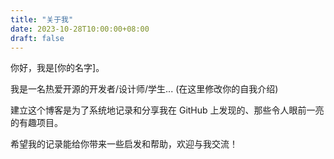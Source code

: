 ```yaml
---
title: "关于我"
date: 2023-10-28T10:00:00+08:00
draft: false
---
```


你好，我是[你的名字]。

我是一名热爱开源的开发者/设计师/学生... (在这里修改你的自我介绍)

建立这个博客是为了系统地记录和分享我在 GitHub 上发现的、那些令人眼前一亮的有趣项目。

希望我的记录能给你带来一些启发和帮助，欢迎与我交流！